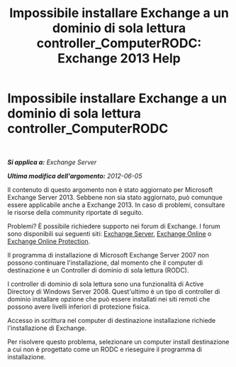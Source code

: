 ﻿---
title: 'Impossibile installare Exchange a un dominio di sola lettura controller_ComputerRODC: Exchange 2013 Help'
TOCTitle: Impossibile installare Exchange a un dominio di sola lettura controller_ComputerRODC
ms:assetid: 4934d755-65be-47e2-86b0-6ea1ab148a96
ms:mtpsurl: https://technet.microsoft.com/it-it/library/ms.exch.setupreadiness.computerrodc(v=EXCHG.150)
ms:contentKeyID: 50480526
ms.date: 05/22/2018
mtps_version: v=EXCHG.150
ms.translationtype: MT
---

# Impossibile installare Exchange a un dominio di sola lettura controller\_ComputerRODC

 

_**Si applica a:** Exchange Server_

_**Ultima modifica dell'argomento:** 2012-06-05_

Il contenuto di questo argomento non è stato aggiornato per Microsoft Exchange Server 2013. Sebbene non sia stato aggiornato, può comunque essere applicabile anche a Exchange 2013. In caso di problemi, consultare le risorse della community riportate di seguito.

Problemi? È possibile richiedere supporto nei forum di Exchange. I forum sono disponibili sui seguenti siti: [Exchange Server](https://go.microsoft.com/fwlink/p/?linkid=60612), [Exchange Online](https://go.microsoft.com/fwlink/p/?linkid=267542) o [Exchange Online Protection](https://go.microsoft.com/fwlink/p/?linkid=285351).

Il programma di installazione di Microsoft Exchange Server 2007 non possono continuare l'installazione, dal momento che il computer di destinazione è un Controller di dominio di sola lettura (RODC).

I controller di dominio di sola lettura sono una funzionalità di Active Directory di Windows Server 2008. Quest'ultimo è un tipo di controller di dominio installare opzione che può essere installati nei siti remoti che possono avere livelli inferiori di protezione fisica.

Accesso in scrittura nel computer di destinazione installazione richiede l'installazione di Exchange.

Per risolvere questo problema, selezionare un computer install destinazione a cui non è progettato come un RODC e rieseguire il programma di installazione.

